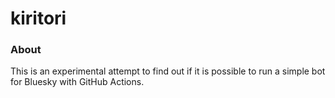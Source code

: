 # kiritori

### About

This is an experimental attempt to find out if it is possible to run a simple bot for Bluesky with GitHub Actions.

